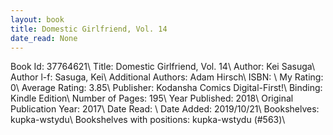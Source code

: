 ```yaml
---
layout: book
title: Domestic Girlfriend, Vol. 14
date_read: None
---
```


Book Id: 37764621\ 
Title: Domestic Girlfriend, Vol. 14\ 
Author: Kei Sasuga\ 
Author l-f: Sasuga, Kei\ 
Additional Authors: Adam Hirsch\ 
ISBN: \ 
My Rating: 0\ 
Average Rating: 3.85\ 
Publisher: Kodansha Comics Digital-First!\ 
Binding: Kindle Edition\ 
Number of Pages: 195\ 
Year Published: 2018\ 
Original Publication Year: 2017\ 
Date Read: \ 
Date Added: 2019/10/21\ 
Bookshelves: kupka-wstydu\ 
Bookshelves with positions: kupka-wstydu (#563)\ 

